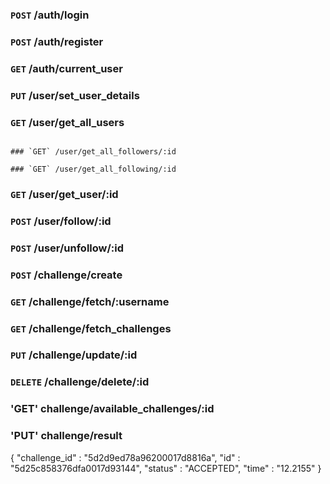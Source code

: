 ### `POST`  /auth/login

### `POST` /auth/register

### `GET` /auth/current_user

### `PUT` /user/set_user_details

### `GET` /user/get_all_users
```

### `GET` /user/get_all_followers/:id

### `GET` /user/get_all_following/:id

 ```
### `GET` /user/get_user/:id

### `POST` /user/follow/:id

### `POST` /user/unfollow/:id

### `POST` /challenge/create

### `GET` /challenge/fetch/:username

### `GET` /challenge/fetch_challenges

### `PUT` /challenge/update/:id

### `DELETE` /challenge/delete/:id

### 'GET' challenge/available_challenges/:id

### 'PUT' challenge/result
{
	"challenge_id" : "5d2d9ed78a96200017d8816a",
	"id" : "5d25c858376dfa0017d93144",
	"status" : "ACCEPTED",
	"time" : "12.2155"
}